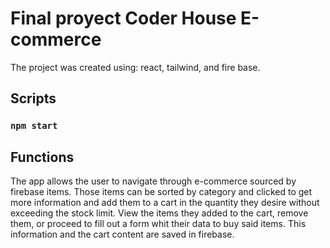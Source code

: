 # Final proyect Coder House E-commerce

The project was created using: react, tailwind, and fire base.

##  Scripts

### `npm start`


##  Functions

The app allows the user to navigate through e-commerce sourced by firebase items. Those items can be sorted by category and clicked to get more information and add them to a cart in the quantity they desire without exceeding the stock limit. View the items they added to the cart, remove them, or proceed to fill out a form whit their data to buy said items. This information and the cart content are saved in firebase.


